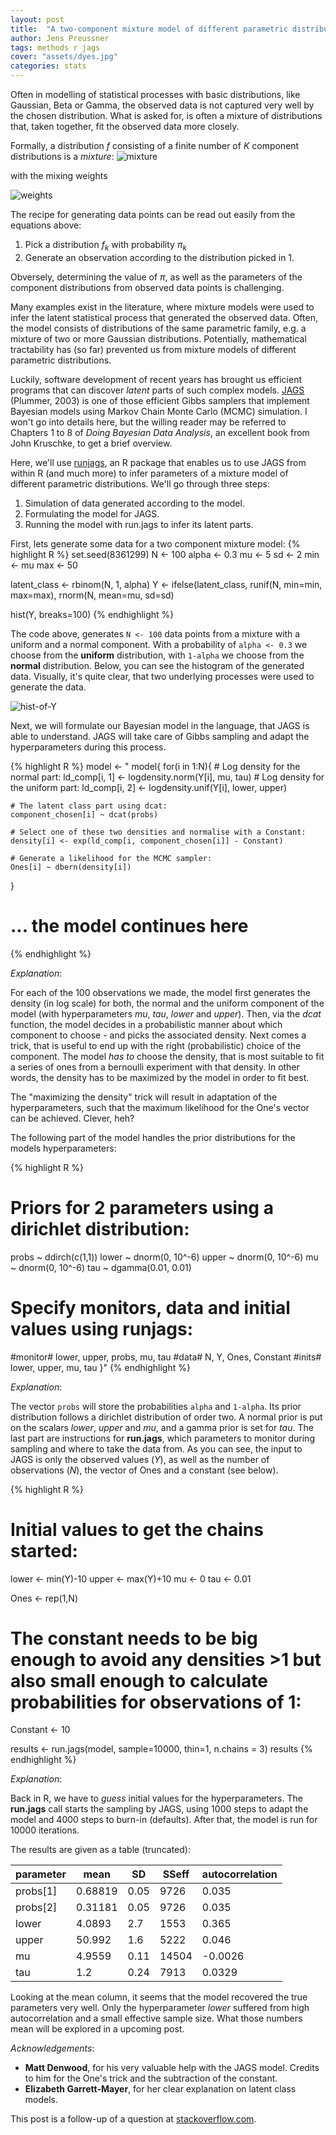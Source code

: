 ```yaml
---
layout: post
title:  "A two-component mixture model of different parametric distributions"
author: Jens Preussner
tags: methods r jags
cover: "assets/dyes.jpg"
categories: stats
---
```


Often in modelling of statistical processes with basic distributions, like Gaussian, Beta or Gamma, the observed data is not captured very well by the chosen distribution.
What is asked for, is often a mixture of distributions that, taken together, fit the observed data more closely.

Formally, a distribution *f* consisting of a finite number of *K* component distributions is a *mixture*: 
![mixture](http://jenzopr.github.io/assets/jags-finite-component-mixture/mixture.png)

with the mixing weights 

![weights](http://jenzopr.github.io/assets/jags-finite-component-mixture/weights.png)

The recipe for generating data points can be read out easily from the equations above:

1. Pick a distribution *f<sub>k</sub>* with probability *&pi;<sub>k</sub>* 
2. Generate an observation according to the distribution picked in 1.

Obversely, determining the value of *&pi;*, as well as the parameters of the component distributions from observed data points is challenging.

Many examples exist in the literature, where mixture models were used to infer the latent statistical process that generated the observed data.
Often, the model consists of distributions of the same parametric family, e.g. a mixture of two or more Gaussian distributions. Potentially, mathematical tractability has (so far) prevented us from mixture models of different parametric distributions. 

Luckily, software development of recent years has brought us efficient programs that can discover *latent* parts of such complex models. [JAGS](https://sourceforge.net/projects/mcmc-jags/) (Plummer, 2003) is one of those efficient Gibbs samplers that implement Bayesian models using Markov Chain Monte Carlo (MCMC) simulation. I won't go into details here, but the willing reader may be referred to Chapters 1 to 8 of *Doing Bayesian Data Analysis*, an excellent book from John Kruschke, to get a brief overview.

Here, we'll use [runjags](http://runjags.sourceforge.net/), an R package that enables us to use JAGS from within R (and much more) to infer parameters of a mixture model of different parametric distributions. 
We'll go through three steps:

1. Simulation of data generated according to the model.
2. Formulating the model for JAGS.
3. Running the model with run.jags to infer its latent parts.

First, lets generate some data for a two component mixture model:
{% highlight R %}
set.seed(8361299)
N <- 100
alpha <- 0.3
mu <- 5
sd <- 2
min <- mu
max <- 50

latent_class <- rbinom(N, 1, alpha)
Y <- ifelse(latent_class, runif(N, min=min, max=max), rnorm(N, mean=mu, sd=sd)

hist(Y, breaks=100)
{% endhighlight %}

The code above, generates `N <- 100` data points from a mixture with a uniform and a normal component. With a probability of `alpha <- 0.3` we choose from the **uniform** distribution, with `1-alpha` we choose from the **normal** distribution.
Below, you can see the histogram of the generated data. Visually, it's quite clear, that two underlying processes were used to generate the data.

![hist-of-Y](http://jenzopr.github.io/assets/jags-finite-component-mixture/Y-hist.png)

Next, we will formulate our Bayesian model in the language, that JAGS is able to understand. JAGS will take care of Gibbs sampling and adapt the hyperparameters during this process.

{% highlight R %}
model <- "
model{
  for(i in 1:N){
    # Log density for the normal part:
    ld_comp[i, 1] <- logdensity.norm(Y[i], mu, tau)
    # Log density for the uniform part:
    ld_comp[i, 2] <- logdensity.unif(Y[i], lower, upper)
    
    # The latent class part using dcat:
    component_chosen[i] ~ dcat(probs)
    
    # Select one of these two densities and normalise with a Constant:
    density[i] <- exp(ld_comp[i, component_chosen[i]] - Constant)
    
    # Generate a likelihood for the MCMC sampler:
    Ones[i] ~ dbern(density[i])
  }
# ... the model continues here
{% endhighlight %}

*Explanation*:

For each of the 100 observations we made, the model first generates the density (in log scale) for both, the normal and the uniform component of the model (with hyperparameters *mu*, *tau*, *lower* and *upper*). Then, via the *dcat* function, the model decides in a probabilistic manner about which component to choose - and picks the associated density.
Next comes a trick, that is useful to end up with the right (probabilistic) choice of the component. The model *has to* choose the density, that is most suitable to fit a series of ones from a bernoulli experiment with that density. In other words, the density has to be maximized by the model in order to fit best.

The "maximizing the density" trick will result in adaptation of the hyperparameters, such that the maximum likelihood for the One's vector can be achieved. Clever, heh?

The following part of the model handles the prior distributions for the models hyperparameters:

{% highlight R %}
# Priors for 2 parameters using a dirichlet distribution:
probs ~ ddirch(c(1,1))
lower ~ dnorm(0, 10^-6)
upper ~ dnorm(0, 10^-6)
mu ~ dnorm(0, 10^-6)
tau ~ dgamma(0.01, 0.01)

# Specify monitors, data and initial values using runjags:
#monitor# lower, upper, probs, mu, tau
#data# N, Y, Ones, Constant
#inits# lower, upper, mu, tau
}"
{% endhighlight %}

*Explanation*:

The vector `probs` will store the probabilities `alpha` and `1-alpha`. Its prior distribution follows a dirichlet distribution of order two.
A normal prior is put on the scalars *lower*, *upper* and *mu*, and a gamma prior is set for *tau*. The last part are instructions for **run.jags**, which parameters to monitor during sampling and where to take the data from.
As you can see, the input to JAGS is only the observed values (*Y*), as well as the number of observations (*N*), the vector of Ones and a constant (see below).

{% highlight R %}
# Initial values to get the chains started:
lower <- min(Y)-10
upper <- max(Y)+10
mu <- 0
tau <- 0.01

Ones <- rep(1,N)

# The constant needs to be big enough to avoid any densities >1 but also small enough to calculate probabilities for observations of 1:
Constant <- 10

results <- run.jags(model, sample=10000, thin=1, n.chains = 3)
results
{% endhighlight %}

*Explanation*:

Back in R, we have to *guess* initial values for the hyperparameters. The **run.jags** call starts the sampling by JAGS, using 1000 steps to adapt the model and 4000 steps to burn-in (defaults). After that, the model is run for 10000 iterations.

The results are given as a table (truncated): 

parameter | mean | SD | SSeff | autocorrelation
--------- | ---- | -- | ----- | ---------------
probs[1] | 0.68819 | 0.05 | 9726 | 0.035
probs[2] | 0.31181 | 0.05 | 9726 | 0.035
lower | 4.0893 | 2.7 | 1553 | 0.365
upper | 50.992 | 1.6 | 5222 | 0.046
mu | 4.9559 | 0.11 | 14504 | -0.0026
tau | 1.2 | 0.24 | 7913 | 0.0329

Looking at the mean column, it seems that the model recovered the true parameters very well. Only the hyperparameter *lower* suffered from high autocorrelation and a small effective sample size.
What those numbers mean will be explored in a upcoming post. 


*Acknowledgements*: 

* **Matt Denwood**, for his very valuable help with the JAGS model. Credits to him for the One's trick and the subtraction of the constant.
* **Elizabeth Garrett-Mayer**, for her clear explanation on latent class models.

This post is a follow-up of a question at [stackoverflow.com](http://stackoverflow.com/questions/36609365/how-to-model-a-mixture-of-finite-components-from-different-parametric-families-w).

